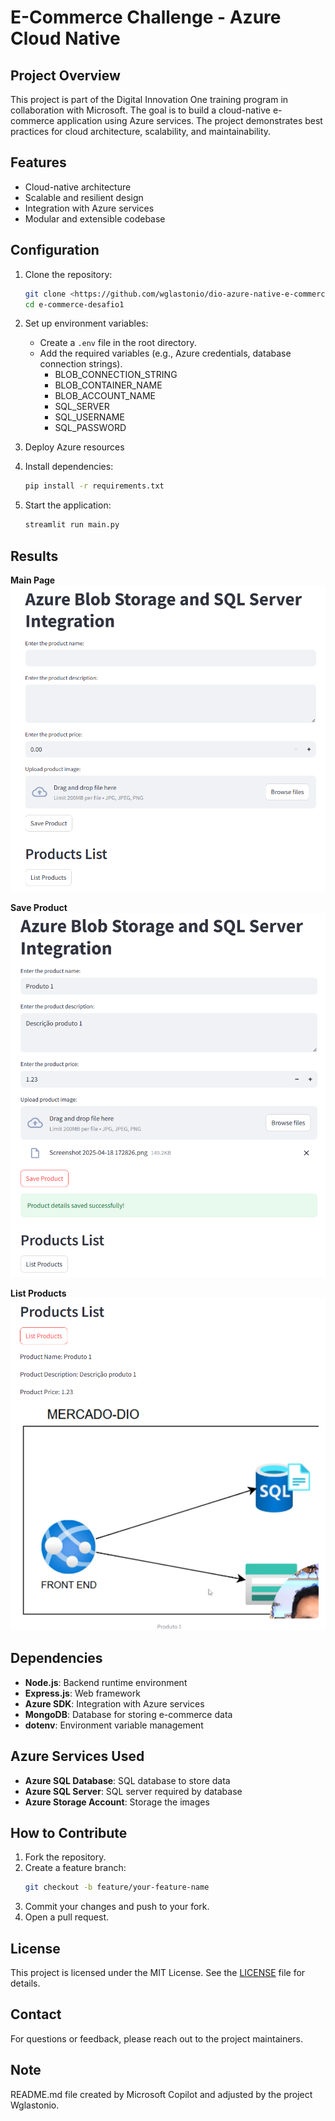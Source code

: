 # E-Commerce Challenge - Azure Cloud Native

## Project Overview
This project is part of the Digital Innovation One training program in collaboration with Microsoft. The goal is to build a cloud-native e-commerce application using Azure services. The project demonstrates best practices for cloud architecture, scalability, and maintainability.

## Features
- Cloud-native architecture
- Scalable and resilient design
- Integration with Azure services
- Modular and extensible codebase

## Configuration
1. Clone the repository:
    ```bash
    git clone <https://github.com/wglastonio/dio-azure-native-e-commerce>
    cd e-commerce-desafio1
    ```
2. Set up environment variables:
    - Create a `.env` file in the root directory.
    - Add the required variables (e.g., Azure credentials, database connection strings).
        - BLOB_CONNECTION_STRING
        - BLOB_CONTAINER_NAME
        - BLOB_ACCOUNT_NAME
        - SQL_SERVER
        - SQL_USERNAME
        - SQL_PASSWORD

3. Deploy Azure resources

4. Install dependencies:
    ```bash
    pip install -r requirements.txt
    ```

5. Start the application:
    ```bash
    streamlit run main.py
    ```
## Results

**Main Page**
![Main Page](./img/main_page.png)

**Save Product**
![Save Product](./img/save_product.png)

**List Products**
![List Products](./img/list_products.png)

## Dependencies
- **Node.js**: Backend runtime environment
- **Express.js**: Web framework
- **Azure SDK**: Integration with Azure services
- **MongoDB**: Database for storing e-commerce data
- **dotenv**: Environment variable management

## Azure Services Used
- **Azure SQL Database**: SQL database to store data
- **Azure SQL Server**: SQL server required by database
- **Azure Storage Account**: Storage the images

## How to Contribute
1. Fork the repository.
2. Create a feature branch:
    ```bash
    git checkout -b feature/your-feature-name
    ```
3. Commit your changes and push to your fork.
4. Open a pull request.

## License
This project is licensed under the MIT License. See the [LICENSE](LICENSE) file for details.

## Contact
For questions or feedback, please reach out to the project maintainers.

## Note
README.md file created by Microsoft Copilot and adjusted by the project Wglastonio.
